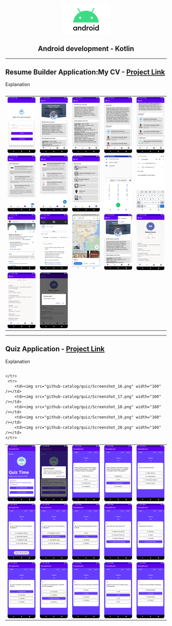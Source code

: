 <p align="center">
    <img src="android_logo.png" width="150" />
    <h2 align="center">Android development - Kotlin</h2>
    
</p>

<hr/>
<h2>Resume Builder Application:My CV - <a href="https://github.com/nq-masuku/CVBuilderApplication">Project Link</a></h2>
<p align="center">
<table border="0">
    <tr>
        <span>
        Explanation
        </span>
    </tr>
</table>

<table border="0">
      <tr>
        <td><img src="github-catalog/cv/Screenshot_1.png" width="160" /></td>
        <td><img src="github-catalog/cv/Screenshot_3.png" width="160" /></td>
        <td><img src="github-catalog/cv/Screenshot_4.png" width="160" /></td>
        <td><img src="github-catalog/cv/Screenshot_5.png" width="160" /></td>
        <td><img src="github-catalog/cv/Screenshot_6.png" width="160" /></td>
    </tr>
    <tr>
        <td><img src="github-catalog/cv/Screenshot_7.png" width="160" /></td>
        <td><img src="github-catalog/cv/Screenshot_8.png" width="160" /></td>
        <td><img src="github-catalog/cv/Screenshot_9.png" width="160" /></td>
        <td><img src="github-catalog/cv/Screenshot_10.png" width="160" /></td>
        <td><img src="github-catalog/cv/Screenshot_11.png" width="160" /></td>
    </tr>
      <tr>
        <td><img src="github-catalog/cv/Screenshot_12.png" width="160" /></td>
        <td><img src="github-catalog/cv/Screenshot_13.png" width="160" /></td>
        <td><img src="github-catalog/cv/Screenshot_14.png" width="160" /></td>
        <td><img src="github-catalog/cv/Screenshot_15.png" width="160" /></td>
        <td><img src="github-catalog/cv/Screenshot_16.png" width="160" /></td>
    </tr>
     <tr>
        <td><img src="github-catalog/cv/Screenshot_17.png" width="160" /></td>
        <td><img src="github-catalog/cv/Screenshot_18.png" width="160" /></td>
    </tr>
</table>
</p>


<hr/>
<h2>Quiz Application - <a href="https://github.com/nq-masuku/QuizAndroidApplication">Project Link</a></h2>
<p align="center">
<table border="0">
    <tr>
        <span>
        Explanation
        </span>
    </tr>
</table>

<table border="0">
      <tr>
        <td><img src="github-catalog/quiz/Screenshot_1.png" width="160" /></td>
        <td><img src="github-catalog/quiz/Screenshot_2.png" width="160" /></td>
        <td><img src="github-catalog/quiz/Screenshot_3.png" width="160" /></td>
        <td><img src="github-catalog/quiz/Screenshot_4.png" width="160" /></td>
        <td><img src="github-catalog/quiz/Screenshot_5.png" width="160" /></td>
    </tr>
    <tr>
        <td><img src="github-catalog/quiz/Screenshot_6.png" width="160" /></td>
        <td><img src="github-catalog/quiz/Screenshot_7.png" width="160" /></td>
        <td><img src="github-catalog/quiz/Screenshot_8.png" width="160" /></td>
        <td><img src="github-catalog/quiz/Screenshot_9.png" width="160" /></td>
        <td><img src="github-catalog/quiz/Screenshot_10.png" width="160" /></td>
    </tr>
     <tr>
        <td><img src="github-catalog/quiz/Screenshot_11.png" width="160" /></td>
        <td><img src="github-catalog/quiz/Screenshot_12.png" width="160" /></td>
        <td><img src="github-catalog/quiz/Screenshot_13.png" width="160" /></td>
        <td><img src="github-catalog/quiz/Screenshot_14.png" width="160" /></td>
        <td><img src="github-catalog/quiz/Screenshot_15.png" width="160" /></td>
       
    </tr>
     <tr>
        <td><img src="github-catalog/quiz/Screenshot_16.png" width="160" /></td>
        <td><img src="github-catalog/quiz/Screenshot_17.png" width="160" /></td>
        <td><img src="github-catalog/quiz/Screenshot_18.png" width="160" /></td>
        <td><img src="github-catalog/quiz/Screenshot_19.png" width="160" /></td>
        <td><img src="github-catalog/quiz/Screenshot_20.png" width="160" /></td>
    </tr>

</table>
</p>

